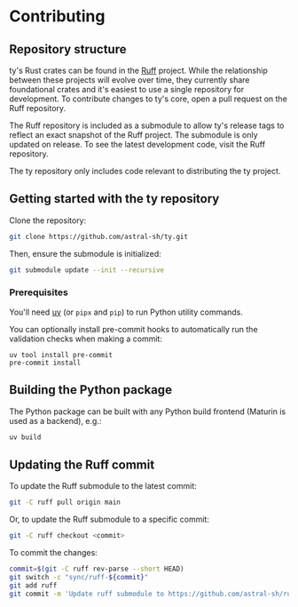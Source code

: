 # Contributing

## Repository structure

ty's Rust crates can be found in the [Ruff](https://github.com/astral-sh/ruff) project. While the
relationship between these projects will evolve over time, they currently share foundational crates
and it's easiest to use a single repository for development. To contribute changes to ty's core,
open a pull request on the Ruff repository.

The Ruff repository is included as a submodule to allow ty's release tags to reflect an exact
snapshot of the Ruff project. The submodule is only updated on release. To see the latest
development code, visit the Ruff repository.

The ty repository only includes code relevant to distributing the ty project.

## Getting started with the ty repository

Clone the repository:

```bash
git clone https://github.com/astral-sh/ty.git
```

Then, ensure the submodule is initialized:

```bash
git submodule update --init --recursive
```

### Prerequisites

You'll need [uv](https://docs.astral.sh/uv/getting-started/installation/) (or `pipx` and `pip`) to
run Python utility commands.

You can optionally install pre-commit hooks to automatically run the validation checks
when making a commit:

```shell
uv tool install pre-commit
pre-commit install
```

## Building the Python package

The Python package can be built with any Python build frontend (Maturin is used as a backend), e.g.:

```bash
uv build
```

## Updating the Ruff commit

To update the Ruff submodule to the latest commit:

```bash
git -C ruff pull origin main
```

Or, to update the Ruff submodule to a specific commit:

```bash
git -C ruff checkout <commit>
```

To commit the changes:

```bash
commit=$(git -C ruff rev-parse --short HEAD)
git switch -c "sync/ruff-${commit}"
git add ruff
git commit -m 'Update ruff submodule to https://github.com/astral-sh/ruff/commit/${commit}'
```
